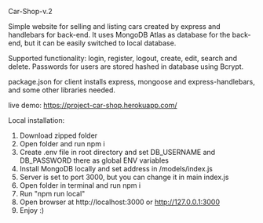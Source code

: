 Car-Shop-v.2

Simple website for selling and listing cars created by express and handlebars for back-end.
It uses MongoDB Atlas as database for the back-end, but it can be easily switched to local database.

Supported functionality: login, register, logout, create, edit, search and delete.
Passwords for users are stored hashed in database using Bcrypt.

package.json for client installs express, mongoose and express-handlebars, and some other libraries needed.

live demo: https://project-car-shop.herokuapp.com/

Local installation:

1. Download zipped folder
2. Open folder and run npm i
3. Create .env file in root directory and set DB_USERNAME and DB_PASSWORD there as global ENV variables
4. Install MongoDB locally and set address in /models/index.js
5. Server is set to port 3000, but you can change it in main index.js
6. Open folder in terminal and run npm i
7. Run "npm run local"
8. Open browser at http://localhost:3000 or http://127.0.0.1:3000
9. Enjoy :)

